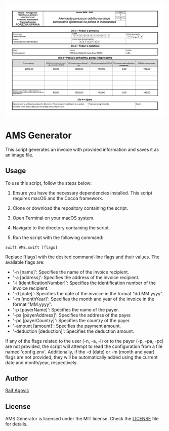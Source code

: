 <p align="center">
  <img src="ams_form_example.jpg"/>
</p>

# AMS Generator

This script generates an invoice with provided information and saves it as an image file.

## Usage

To use this script, follow the steps below:

1. Ensure you have the necessary dependencies installed. This script requires macOS and the Cocoa framework.

2. Clone or download the repository containing the script.

3. Open Terminal on your macOS system.

4. Navigate to the directory containing the script.

5. Run the script with the following command:

```
swift AMS.swift [flags]
```

Replace [flags] with the desired command-line flags and their values. The available flags are:

* '-n [name]': Specifies the name of the invoice recipient.
* '-a [address]': Specifies the address of the invoice recipient.
* '-i [identificationNumber]': Specifies the identification number of the invoice recipient.
* '-d [date]': Specifies the date of the invoice in the format "dd.MM.yyyy".
* '-m [monthYear]': Specifies the month and year of the invoice in the format "MM.yyyy".
* '-p [payerName]': Specifies the name of the payer.
* '-pa [payerAddress]': Specifies the address of the payer.
* '-pc [payerCountry]': Specifies the country of the payer.
* '-amount [amount]': Specifies the payment amount.
* '-deduction [deduction]': Specifies the deduction amount.

If any of the flags related to the user (-n, -a, -i) or to the payer (-p, -pa, -pc) are not provided, the script will attempt to read the configuration from a file named 'config.env'. Additionally, if the -d (date) or -m (month and year) flags are not provided, they will be automatically added using the current date and month/year, respectively.


## Author
[Raif Agović](https://twitter.com/raifagovic)

## License
AMS Generator is licensed under the MIT license. Check the [LICENSE](https://github.com/raifagovic/ams-generator/blob/main/LICENSE) file for details.
